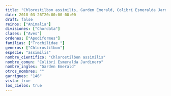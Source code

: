 ```yaml
---
title: "Chlorostilbon assimilis, Garden Emerald, Colibrí Esmeralda Jardinero"
date: 2018-03-26T20:00:00-00:00
draft: false
reinos: ["Animalia"]
divisiones: ["Chordata"]
clases: ["Aves"]
ordenes: ["Apodiformes"]
familias: ["Trochilidae "]
generos: ["Chlorostilbon"]
especie: "assimilis"
nombre_cientifico: "Chlorostilbon assimilis"
nombre_comun: "Colibrí Esmeralda Jardinero"
nombre_ingles: "Garden Emerald"
otros_nombres: ""
garrigues: "146"
vista: true
los_cielos: true
---
```

